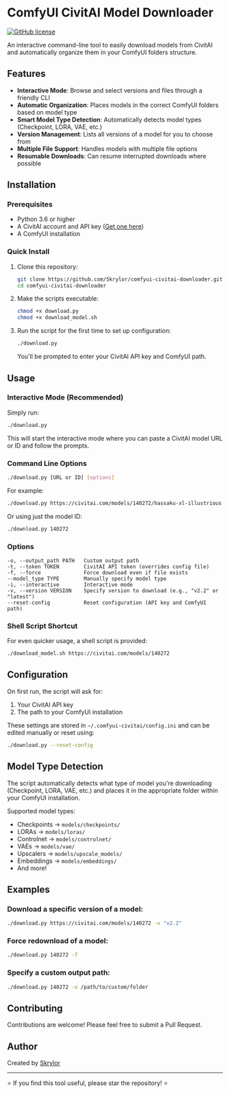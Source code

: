 # ComfyUI CivitAI Model Downloader

[![GitHub license](https://img.shields.io/github/license/skrylor/ComfyUI-CivitAI-Downloader)](https://github.com/skrylor/ComfyUI-CivitAI-Downloader/blob/main/LICENSE)

An interactive command-line tool to easily download models from CivitAI and automatically organize them in your ComfyUI folders structure.


## Features

-  **Interactive Mode**: Browse and select versions and files through a friendly CLI
-  **Automatic Organization**: Places models in the correct ComfyUI folders based on model type
-  **Smart Model Type Detection**: Automatically detects model types (Checkpoint, LORA, VAE, etc.)
-  **Version Management**: Lists all versions of a model for you to choose from
-  **Multiple File Support**: Handles models with multiple file options
-  **Resumable Downloads**: Can resume interrupted downloads where possible

## Installation

### Prerequisites
- Python 3.6 or higher
- A CivitAI account and API key ([Get one here](https://civitai.com/user/account))
- A ComfyUI installation

### Quick Install

1. Clone this repository:
   ```bash
   git clone https://github.com/Skrylor/comfyui-civitai-downloader.git
   cd comfyui-civitai-downloader
   ```

2. Make the scripts executable:
   ```bash
   chmod +x download.py
   chmod +x download_model.sh
   ```

3. Run the script for the first time to set up configuration:
   ```bash
   ./download.py
   ```
   You'll be prompted to enter your CivitAI API key and ComfyUI path.

## Usage

### Interactive Mode (Recommended)

Simply run:
```bash
./download.py
```

This will start the interactive mode where you can paste a CivitAI model URL or ID and follow the prompts.

### Command Line Options

```bash
./download.py [URL or ID] [options]
```

For example:
```bash
./download.py https://civitai.com/models/140272/hassaku-xl-illustrious
```

Or using just the model ID:
```bash
./download.py 140272
```

### Options

```
-o, --output_path PATH   Custom output path
-t, --token TOKEN        CivitAI API token (overrides config file)
-f, --force              Force download even if file exists
--model_type TYPE        Manually specify model type
-i, --interactive        Interactive mode
-v, --version VERSION    Specify version to download (e.g., "v2.2" or "latest")
--reset-config           Reset configuration (API key and ComfyUI path)
```

### Shell Script Shortcut

For even quicker usage, a shell script is provided:
```bash
./download_model.sh https://civitai.com/models/140272
```

## Configuration

On first run, the script will ask for:
1. Your CivitAI API key
2. The path to your ComfyUI installation

These settings are stored in `~/.comfyui-civitai/config.ini` and can be edited manually or reset using:
```bash
./download.py --reset-config
```

## Model Type Detection

The script automatically detects what type of model you're downloading (Checkpoint, LORA, VAE, etc.) and places it in the appropriate folder within your ComfyUI installation.

Supported model types:
- Checkpoints → `models/checkpoints/`
- LORAs → `models/loras/`
- Controlnet → `models/controlnet/`
- VAEs → `models/vae/`
- Upscalers → `models/upscale_models/`
- Embeddings → `models/embeddings/`
- And more!

## Examples

### Download a specific version of a model:
```bash
./download.py https://civitai.com/models/140272 -v "v2.2"
```

### Force redownload of a model:
```bash
./download.py 140272 -f
```

### Specify a custom output path:
```bash
./download.py 140272 -o /path/to/custom/folder
```

## Contributing

Contributions are welcome! Please feel free to submit a Pull Request.

## Author

Created by [Skrylor](https://github.com/skrylor)

---

⭐ If you find this tool useful, please star the repository! ⭐ 

